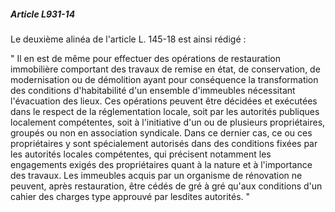 ##### Article L931-14

Le deuxième alinéa de l'article L. 145-18 est ainsi rédigé :

" Il en est de même pour effectuer des opérations de restauration immobilière comportant des travaux de remise en état, de conservation, de modernisation ou de démolition ayant pour conséquence la transformation des conditions d'habitabilité d'un ensemble d'immeubles nécessitant l'évacuation des lieux. Ces opérations peuvent être décidées et exécutées dans le respect de la réglementation locale, soit par les autorités publiques localement compétentes, soit à l'initiative d'un ou de plusieurs propriétaires, groupés ou non en association syndicale. Dans ce dernier cas, ce ou ces propriétaires y sont spécialement autorisés dans des conditions fixées par les autorités locales compétentes, qui précisent notamment les engagements exigés des propriétaires quant à la nature et à l'importance des travaux. Les immeubles acquis par un organisme de rénovation ne peuvent, après restauration, être cédés de gré à gré qu'aux conditions d'un cahier des charges type approuvé par lesdites autorités. "

